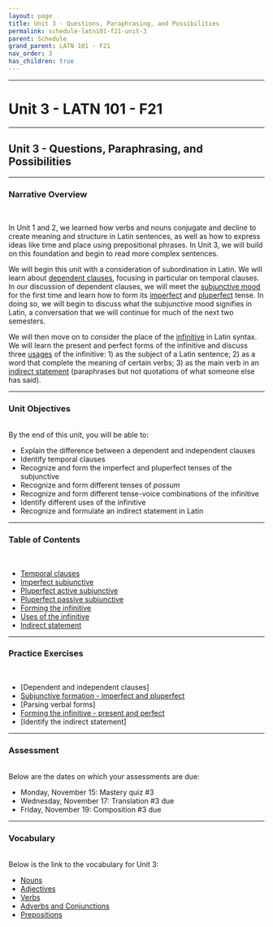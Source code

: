 ```yaml
---
layout: page
title: Unit 3 - Questions, Paraphrasing, and Possibilities
permalink: schedule-latn101-f21-unit-3
parent: Schedule
grand_parent: LATN 101 - F21
nav_order: 3
has_children: true
---
```

***

# Unit 3 - LATN 101 - F21

***

## Unit 3 - Questions, Paraphrasing, and Possibilities

***

### Narrative Overview
&nbsp;

In Unit 1 and 2, we learned how verbs and nouns conjugate and decline to create meaning and structure in Latin sentences, as well as how to express ideas like time and place using prepositional phrases. In Unit 3, we will build on this foundation and begin to read more complex sentences.

We will begin this unit with a consideration of subordination in Latin. We will learn about [dependent clauses](https://lingualatina.github.io/textbook/presentation/08-temporal-clauses/), focusing in particular on temporal clauses. In our discussion of dependent clauses, we will meet the [subjunctive mood](https://lingualatina.github.io/textbook/presentation/07-subjunctive/) for the first time and learn how to form its [imperfect](https://lingualatina.github.io/textbook/presentation/07-subjunctive/#imperfect-subjunctive) and [pluperfect](https://lingualatina.github.io/textbook/presentation/07-subjunctive/#pluperfect-active-subjunctive) tense. In doing so, we will begin to discuss what the subjunctive mood signifies in Latin, a conversation that we will continue for much of the next two semesters.

We will then move on to consider the place of the [infinitive](https://lingualatina.github.io/textbook/presentation/04-verbal-nouns-and-adjectives/infinitives/#infinitives) in Latin syntax. We will learn the present and perfect forms of the infinitive and discuss three [usages](https://lingualatina.github.io/textbook/presentation/04-verbal-nouns-and-adjectives/infinitives/#uses-of-the-infinitive) of the infinitive: 1) as the subject of a Latin sentence; 2) as a word that complete the meaning of certain verbs; 3) as the main verb in an [indirect statement](https://lingualatina.github.io/textbook/presentation/06-indirect-statement/) (paraphrases but not quotations of what someone else has said).  

***

### Unit Objectives
&nbsp;  
By the end of this unit, you will be able to:

- Explain the difference between a dependent and independent clauses
- Identify temporal clauses
- Recognize and form the imperfect and pluperfect tenses of the subjunctive
- Recognize and form different tenses of *possum*
- Recognize and form different tense-voice combinations of the infinitive
- Identify different uses of the infinitive
- Recognize and formulate an indirect statement in Latin

***

### Table of Contents
&nbsp;  
- [Temporal clauses](https://lingualatina.github.io/textbook/presentation/08-temporal-clauses/)
- [Imperfect subjunctive](https://lingualatina.github.io/textbook/presentation/07-subjunctive/#imperfect-subjunctive)
- [Pluperfect active subjunctive](https://lingualatina.github.io/textbook/presentation/07-subjunctive/#pluperfect-active-subjunctive)
- [Pluperfect passive subjunctive](https://lingualatina.github.io/textbook/presentation/07-subjunctive/#perfect-and-pluperfect-passive-subjunctive)
- [Forming the infinitive](https://lingualatina.github.io/textbook/presentation/04-verbal-nouns-and-adjectives/infinitives/#infinitives)
- [Uses of the infinitive](https://lingualatina.github.io/textbook/presentation/04-verbal-nouns-and-adjectives/infinitives/#uses-of-the-infinitive)
- [Indirect statement](https://lingualatina.github.io/textbook/presentation/06-indirect-statement/)

***

### Practice Exercises
&nbsp;
- [Dependent and independent clauses]
- [Subjunctive formation - imperfect and pluperfect](https://observablehq.com/@dominicmachado/imperfect-and-pluperfect-subjunctive-active-and-passive-f)
- [Parsing verbal forms]
- [Forming the infinitive - present and perfect](https://observablehq.com/@dominicmachado/infinitive-forms)
- [Identify the indirect statement]

***

### Assessment
&nbsp;  
Below are the dates on which your assessments are due:

- Monday, November 15: Mastery quiz #3
- Wednesday, November 17: Translation #3 due
- Friday, November 19: Composition #3 due

***

### Vocabulary
&nbsp;  
Below is the link to the vocabulary for Unit 3:

- [Nouns](https://dominicmachado.github.io/schedule-latn101-f21-unit-3-vocabulary-nouns)
- [Adjectives](https://dominicmachado.github.io/schedule-latn101-f21-unit-3-vocabulary-adjectives)
- [Verbs](https://dominicmachado.github.io/schedule-latn101-f21-unit-3-vocabulary-verbs)
- [Adverbs and Conjunctions](https://dominicmachado.github.io/schedule-latn101-f21-unit-3-vocabulary-conjunctions-adverbs)
- [Prepositions](https://dominicmachado.github.io/schedule-latn101-f21-unit-3-vocabulary-prepositions)
